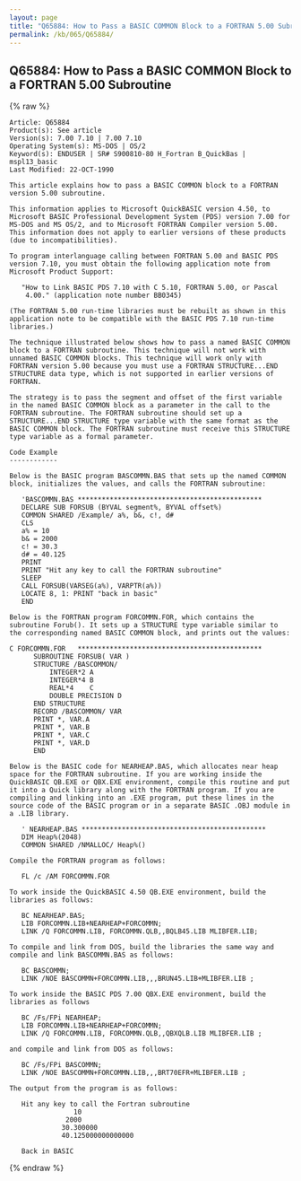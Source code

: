 ```yaml
---
layout: page
title: "Q65884: How to Pass a BASIC COMMON Block to a FORTRAN 5.00 Subroutine"
permalink: /kb/065/Q65884/
---
```


## Q65884: How to Pass a BASIC COMMON Block to a FORTRAN 5.00 Subroutine

{% raw %}

	Article: Q65884
	Product(s): See article
	Version(s): 7.00 7.10 | 7.00 7.10
	Operating System(s): MS-DOS | OS/2
	Keyword(s): ENDUSER | SR# S900810-80 H_Fortran B_QuickBas | mspl13_basic
	Last Modified: 22-OCT-1990
	
	This article explains how to pass a BASIC COMMON block to a FORTRAN
	version 5.00 subroutine.
	
	This information applies to Microsoft QuickBASIC version 4.50, to
	Microsoft BASIC Professional Development System (PDS) version 7.00 for
	MS-DOS and MS OS/2, and to Microsoft FORTRAN Compiler version 5.00.
	This information does not apply to earlier versions of these products
	(due to incompatibilities).
	
	To program interlanguage calling between FORTRAN 5.00 and BASIC PDS
	version 7.10, you must obtain the following application note from
	Microsoft Product Support:
	
	   "How to Link BASIC PDS 7.10 with C 5.10, FORTRAN 5.00, or Pascal
	    4.00." (application note number BB0345)
	
	(The FORTRAN 5.00 run-time libraries must be rebuilt as shown in this
	application note to be compatible with the BASIC PDS 7.10 run-time
	libraries.)
	
	The technique illustrated below shows how to pass a named BASIC COMMON
	block to a FORTRAN subroutine. This technique will not work with
	unnamed BASIC COMMON blocks. This technique will work only with
	FORTRAN version 5.00 because you must use a FORTRAN STRUCTURE...END
	STRUCTURE data type, which is not supported in earlier versions of
	FORTRAN.
	
	The strategy is to pass the segment and offset of the first variable
	in the named BASIC COMMON block as a parameter in the call to the
	FORTRAN subroutine. The FORTRAN subroutine should set up a
	STRUCTURE...END STRUCTURE type variable with the same format as the
	BASIC COMMON block. The FORTRAN subroutine must receive this STRUCTURE
	type variable as a formal parameter.
	
	Code Example
	------------
	
	Below is the BASIC program BASCOMMN.BAS that sets up the named COMMON
	block, initializes the values, and calls the FORTRAN subroutine:
	
	   'BASCOMMN.BAS **********************************************
	   DECLARE SUB FORSUB (BYVAL segment%, BYVAL offset%)
	   COMMON SHARED /Example/ a%, b&, c!, d#
	   CLS
	   a% = 10
	   b& = 2000
	   c! = 30.3
	   d# = 40.125
	   PRINT
	   PRINT "Hit any key to call the FORTRAN subroutine"
	   SLEEP
	   CALL FORSUB(VARSEG(a%), VARPTR(a%))
	   LOCATE 8, 1: PRINT "back in basic"
	   END
	
	Below is the FORTRAN program FORCOMMN.FOR, which contains the
	subroutine Forub(). It sets up a STRUCTURE type variable similar to
	the corresponding named BASIC COMMON block, and prints out the values:
	
	C FORCOMMN.FOR   **********************************************
	      SUBROUTINE FORSUB( VAR )
	      STRUCTURE /BASCOMMON/
	          INTEGER*2 A
	          INTEGER*4 B
	          REAL*4    C
	          DOUBLE PRECISION D
	      END STRUCTURE
	      RECORD /BASCOMMON/ VAR
	      PRINT *, VAR.A
	      PRINT *, VAR.B
	      PRINT *, VAR.C
	      PRINT *, VAR.D
	      END
	
	Below is the BASIC code for NEARHEAP.BAS, which allocates near heap
	space for the FORTRAN subroutine. If you are working inside the
	QuickBASIC QB.EXE or QBX.EXE environment, compile this routine and put
	it into a Quick library along with the FORTRAN program. If you are
	compiling and linking into an .EXE program, put these lines in the
	source code of the BASIC program or in a separate BASIC .OBJ module in
	a .LIB library.
	
	   ' NEARHEAP.BAS **********************************************
	   DIM Heap%(2048)
	   COMMON SHARED /NMALLOC/ Heap%()
	
	Compile the FORTRAN program as follows:
	
	   FL /c /AM FORCOMMN.FOR
	
	To work inside the QuickBASIC 4.50 QB.EXE environment, build the
	libraries as follows:
	
	   BC NEARHEAP.BAS;
	   LIB FORCOMMN.LIB+NEARHEAP+FORCOMMN;
	   LINK /Q FORCOMMN.LIB, FORCOMMN.QLB,,BQLB45.LIB MLIBFER.LIB;
	
	To compile and link from DOS, build the libraries the same way and
	compile and link BASCOMMN.BAS as follows:
	
	   BC BASCOMMN;
	   LINK /NOE BASCOMMN+FORCOMMN.LIB,,,BRUN45.LIB+MLIBFER.LIB ;
	
	To work inside the BASIC PDS 7.00 QBX.EXE environment, build the
	libraries as follows
	
	   BC /Fs/FPi NEARHEAP;
	   LIB FORCOMMN.LIB+NEARHEAP+FORCOMMN;
	   LINK /Q FORCOMMN.LIB, FORCOMMN.QLB,,QBXQLB.LIB MLIBFER.LIB ;
	
	and compile and link from DOS as follows:
	
	   BC /Fs/FPi BASCOMMN;
	   LINK /NOE BASCOMMN+FORCOMMN.LIB,,,BRT70EFR+MLIBFER.LIB ;
	
	The output from the program is as follows:
	
	   Hit any key to call the Fortran subroutine
	                10
	              2000
	             30.300000
	             40.125000000000000
	
	   Back in BASIC

{% endraw %}
